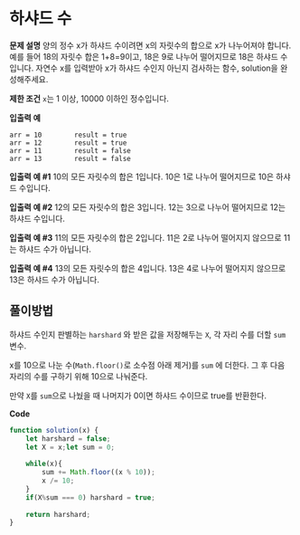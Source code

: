 # 하샤드 수

**문제 설명**
양의 정수 x가 하샤드 수이려면 x의 자릿수의 합으로 x가 나누어져야 합니다. 예를 들어 18의 자릿수 합은 1+8=9이고, 18은 9로 나누어 떨어지므로 18은 하샤드 수입니다. 자연수 x를 입력받아 x가 하샤드 수인지 아닌지 검사하는 함수, solution을 완성해주세요.

**제한 조건**
`x`는 1 이상, 10000 이하인 정수입니다.

**입출력 예**

```
arr = 10		result = true
arr = 12		result = true
arr = 11		result = false
arr = 13		result = false
```

**입출력 예 #1**
10의 모든 자릿수의 합은 1입니다. 10은 1로 나누어 떨어지므로 10은 하샤드 수입니다.

**입출력 예 #2**
12의 모든 자릿수의 합은 3입니다. 12는 3으로 나누어 떨어지므로 12는 하샤드 수입니다.

**입출력 예 #3**
11의 모든 자릿수의 합은 2입니다. 11은 2로 나누어 떨어지지 않으므로 11는 하샤드 수가 아닙니다.

**입출력 예 #4**
13의 모든 자릿수의 합은 4입니다. 13은 4로 나누어 떨어지지 않으므로 13은 하샤드 수가 아닙니다.



## 풀이방법

하샤드 수인지 판별하는 `harshard` 와 받은 값을 저장해두는 `X`, 각 자리 수를 더할 `sum` 변수.

x를 10으로 나눈 수(`Math.floor()`로 소수점 아래 제거)를 `sum` 에 더한다.
그 후 다음 자리의 수를 구하기 위해 10으로 나눠준다.

만약 `X`를 `sum`으로 나눴을 때 나머지가 0이면 하샤드 수이므로 true를 반환한다.

**Code**

```javascript
function solution(x) {
    let harshard = false;
    let X = x;let sum = 0;
    
    while(x){
        sum += Math.floor((x % 10));
        x /= 10;
    } 
    if(X%sum === 0) harshard = true;
    
    return harshard;    
}
```

